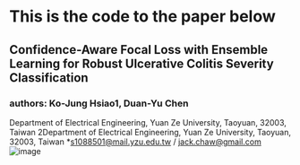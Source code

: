 # This is the code to the paper below
## Confidence-Aware Focal Loss with Ensemble Learning for Robust Ulcerative Colitis Severity Classification
### authors: Ko-Jung Hsiao1, Duan-Yu Chen
Department of Electrical Engineering, Yuan Ze University, Taoyuan, 32003, Taiwan
2Department of Electrical Engineering, Yuan Ze University, Taoyuan, 32003, Taiwan
*s1088501@mail.yzu.edu.tw / jack.chaw@gmail.com 
![image](https://github.com/user-attachments/assets/850619d1-c874-4ec9-8734-a31a29d5dd2b)
